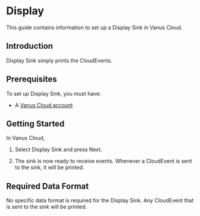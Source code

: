 # Display

This guide contains information to set up a Display Sink in Vanus Cloud.

## Introduction

Display Sink simply prints the CloudEvents.

## Prerequisites

To set up Display Sink, you must have:

- A [Vanus Cloud account](https://cloud.vanus.ai)

## Getting Started

In Vanus Cloud,

1. Select Display Sink and press Next.

2. The sink is now ready to receive events. Whenever a CloudEvent is sent to the sink, it will be printed.

## Required Data Format

No specific data format is required for the Display Sink. Any CloudEvent that is sent to the sink will be printed.